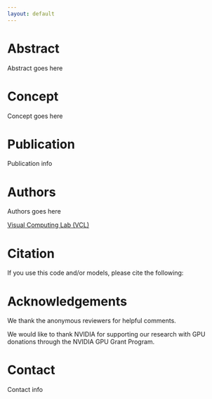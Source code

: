 ```yaml
---
layout: default
---
```

# Abstract

Abstract goes here

# Concept
Concept goes here


# Publication
Publication info
# Authors
Authors goes here

[Visual Computing Lab (VCL)](https://vcl.iti.gr)

# Citation
If you use this code and/or models, please cite the following:

# Acknowledgements
We thank the anonymous reviewers for helpful comments.

We would like to thank NVIDIA for supporting our research with GPU donations through the NVIDIA GPU Grant Program.

# Contact
Contact info

